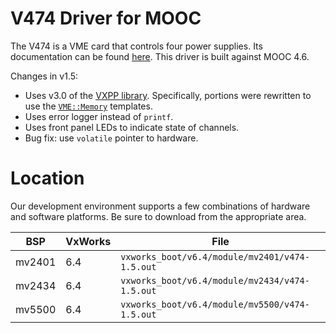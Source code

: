 # V474 Driver for MOOC

The V474 is a VME card that controls four power supplies. Its
documentation can be found
[here](https://www-bd.fnal.gov/controls/vme_modules/V474.pdf). This
driver is built against MOOC 4.6.

Changes in v1.5:

- Uses v3.0 of the [VXPP library](https://github.com/fermi-controls/vxpp/wiki).
  Specifically, portions were rewritten to use the
  [`VME::Memory`](https://github.com/fermi-controls/vxpp/wiki/Memory-Spaces)
  templates.
- Uses error logger instead of `printf`.
- Uses front panel LEDs to indicate state of channels.
- Bug fix: use `volatile` pointer to hardware.

# Location

Our development environment supports a few combinations of hardware
and software platforms. Be sure to download from the appropriate area.

| BSP    |VxWorks | File                                           |
|--------|--------|------------------------------------------------|
| mv2401 | 6.4    | `vxworks_boot/v6.4/module/mv2401/v474-1.5.out` |
| mv2434 | 6.4    | `vxworks_boot/v6.4/module/mv2434/v474-1.5.out` |
| mv5500 | 6.4    | `vxworks_boot/v6.4/module/mv5500/v474-1.5.out` |

